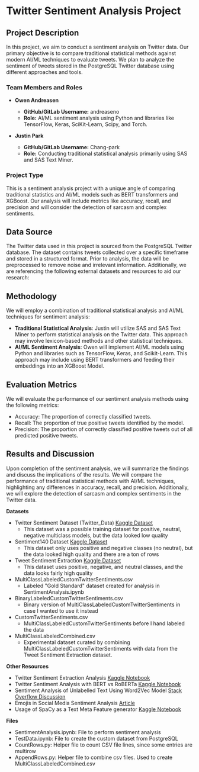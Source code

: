 # Twitter Sentiment Analysis Project

## Project Description

In this project, we aim to conduct a sentiment analysis on Twitter data. Our primary objective is to compare traditional statistical methods against modern AI/ML techniques to evaluate tweets. We plan to analyze the sentiment of tweets stored in the PostgreSQL Twitter database using different approaches and tools. 


### Team Members and Roles

- **Owen Andreasen** 
  - **GitHub/GitLab Username:** andreaseno
  - **Role:** AI/ML sentiment analysis using Python and libraries like TensorFlow, Keras, SciKit-Learn, Scipy, and Torch.
  
- **Justin Park**
  - **GitHub/GitLab Username:** Chang-park
  - **Role:** Conducting traditional statistical analysis primarily using SAS and SAS Text Miner.

### Project Type

This is a sentiment analysis project with a unique angle of comparing traditional statistics and AI/ML models such as BERT transformers and XGBoost. Our analysis will include metrics like accuracy, recall, and precision and will consider the detection of sarcasm and complex sentiments.

## Data Source
The Twitter data used in this project is sourced from the PostgreSQL Twitter database. The dataset contains tweets collected over a specific timeframe and stored in a structured format. Prior to analysis, the data will be preprocessed to remove noise and irrelevant information. Additionally, we are referencing the following external datasets and resources to aid our research:

## Methodology
We will employ a combination of traditional statistical analysis and AI/ML techniques for sentiment analysis:
- **Traditional Statistical Analysis**: Justin will utilize SAS and SAS Text Miner to perform statistical analysis on the Twitter data. This approach may involve lexicon-based methods and other statistical techniques.
- **AI/ML Sentiment Analysis**: Owen will implement AI/ML models using Python and libraries such as TensorFlow, Keras, and Scikit-Learn. This approach may include using BERT transformers and feeding their embeddings into an XGBoost Model.

## Evaluation Metrics
We will evaluate the performance of our sentiment analysis methods using the following metrics:
- Accuracy: The proportion of correctly classified tweets.
- Recall: The proportion of true positive tweets identified by the model.
- Precision: The proportion of correctly classified positive tweets out of all predicted positive tweets.

## Results and Discussion
Upon completion of the sentiment analysis, we will summarize the findings and discuss the implications of the results. We will compare the performance of traditional statistical methods with AI/ML techniques, highlighting any differences in accuracy, recall, and precision. Additionally, we will explore the detection of sarcasm and complex sentiments in the Twitter data.

**Datasets**
- Twitter Sentiment Dataset (Twitter_Data) [Kaggle Dataset](https://www.kaggle.com/datasets/saurabhshahane/twitter-sentiment-dataset)
    - This dataset was a possible training dataset for positive, neutral, negative multiclass models, but the data looked low quality
- Sentiment140 Dataset [Kaggle Dataset](https://www.kaggle.com/datasets/kazanova/sentiment140)
    - This dataset only uses positive and negative classes (no neutral), but the data looked high quality and there are a ton of rows
- Tweet Sentiment Extraction [Kaggle Dataset](https://www.kaggle.com/competitions/tweet-sentiment-extraction/data)
    - This dataset uses positive, negative, and neutral classes, and the data looks fairly high quality
- MultiClassLabeledCustomTwitterSentiments.csv
    - Labeled "Gold Standard" dataset created for analysis in SentimentAnalysis.ipynb
- BinaryLabeledCustomTwitterSentiments.csv
    - Binary version of MultiClassLabeledCustomTwitterSentiments in case I wanted to use it instead
- CustomTwitterSentiments.csv
    - MultiClassLabeledCustomTwitterSentiments before I hand labeled the data
- MultiClassLabeledCombined.csv
    - Experimental dataset curated by combining MultiClassLabeledCustomTwitterSentiments with data from the Tweet Sentiment Extraction dataset. 

**Other Resources**
- Twitter Sentiment Extraction Analysis [Kaggle Notebook](https://www.kaggle.com/code/tanulsingh077/twitter-sentiment-extaction-analysis-eda-and-model/notebook)
- Twitter Sentiment Analysis with BERT vs RoBERTa [Kaggle Notebook](https://www.kaggle.com/code/ludovicocuoghi/twitter-sentiment-analysis-with-bert-vs-roberta/notebook)
- Sentiment Analysis of Unlabelled Text Using Word2Vec Model [Stack Overflow Discussion](https://stackoverflow.com/questions/61185290/is-it-possible-to-do-sentiment-analysis-of-unlabelled-text-using-word2vec-model)
- Emojis in Social Media Sentiment Analysis [Article](https://towardsdatascience.com/emojis-aid-social-media-sentiment-analysis-stop-cleaning-them-out-bb32a1e5fc8e)
- Usage of SpaCy as a Text Meta Feature generator [Kaggle Notebook](https://www.kaggle.com/code/shivamb/spacy-text-meta-features-knowledge-graphs)

**Files**
- SentimentAnalysis.ipynb: File to perform sentiment analysis
- TestData.ipynb: File to create the custom dataset from PostgreSQL
- CountRows.py: Helper file to count CSV file lines, since some entries are multirow
- AppendRows.py: Helper file to combine csv files. Used to create MultiClassLabeledCombined.csv

